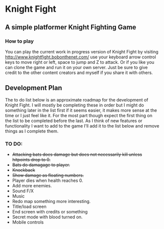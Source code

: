 # Knight Fight
## A simple platformer Knight Fighting Game

### How to play
You can play the current work in progress version of Knight Fight by visiting http://www.knightfight.bobonthenet.com/ use your keyboard arrow control keys to move right or left, space to jump and Z to attack.  Or if you like you can clone the game and run it on your own server.  Just be sure to give credit to the other content creators and myself if you share it with others.

## Development Plan
The to do list below is an approximate roadmap for the development of Knight Fight.  I will mostly be completing these in order but I might do something later in the list first if it seems easier, it makes more sense at the time or I just feel like it.  For the most part though expect the first thing on the list to be completed before the last.  As I think of new features or functionality I want to add to the game I'll add it to the list below and remove things as I complete them.

### TO DO:
* ~~Attacking bats does damage but does not necessarily kill unless hitpoints drop to 0.~~
* ~~Bats do damagage to player.~~
* ~~Knockback~~
* ~~Show damage as floating numbers.~~
* Player dies when health reaches 0.
* Add more enemies.
* Sound F/X
* Music
* Redo map something more interesting.
* Title/load screen
* End screen with credits or something
* Secret mode with blood turned on.
* Mobile controls
